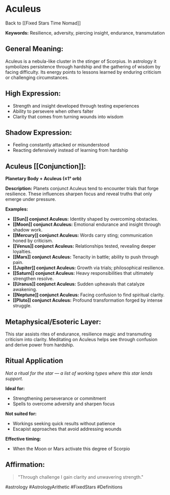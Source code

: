 # Aculeus

Back to [[Fixed Stars Time Nomad]]

**Keywords:** Resilience, adversity, piercing insight, endurance, transmutation

## General Meaning:
Aculeus is a nebula-like cluster in the stinger of Scorpius. In astrology it symbolizes persistence through hardship and the gathering of wisdom by facing difficulty. Its energy points to lessons learned by enduring criticism or challenging circumstances.

## High Expression:
- Strength and insight developed through testing experiences
- Ability to persevere when others falter
- Clarity that comes from turning wounds into wisdom

## Shadow Expression:
- Feeling constantly attacked or misunderstood
- Reacting defensively instead of learning from hardship

## Aculeus [[Conjunction]]:

**Planetary Body + Aculeus (≤1° orb)**

**Description:**
Planets conjunct Aculeus tend to encounter trials that forge resilience. These influences sharpen focus and reveal truths that only emerge under pressure.

**Examples:**
- **[[Sun]] conjunct Aculeus:** Identity shaped by overcoming obstacles.
- **[[Moon]] conjunct Aculeus:** Emotional endurance and insight through shadow work.
- **[[Mercury]] conjunct Aculeus:** Words carry sting; communication honed by criticism.
- **[[Venus]] conjunct Aculeus:** Relationships tested, revealing deeper loyalties.
- **[[Mars]] conjunct Aculeus:** Tenacity in battle; ability to push through pain.
- **[[Jupiter]] conjunct Aculeus:** Growth via trials; philosophical resilience.
- **[[Saturn]] conjunct Aculeus:** Heavy responsibilities that ultimately strengthen resolve.
- **[[Uranus]] conjunct Aculeus:** Sudden upheavals that catalyze awakening.
- **[[Neptune]] conjunct Aculeus:** Facing confusion to find spiritual clarity.
- **[[Pluto]] conjunct Aculeus:** Profound transformation forged by intense struggle.

## Metaphysical/Esoteric Layer:
This star assists rites of endurance, resilience magic and transmuting criticism into clarity. Meditating on Aculeus helps see through confusion and derive power from hardship.

## Ritual Application
*Not a ritual for the star — a list of working types where this star lends support.*

**Ideal for:**
- Strengthening perseverance or commitment
- Spells to overcome adversity and sharpen focus

**Not suited for:**
- Workings seeking quick results without patience
- Escapist approaches that avoid addressing wounds

**Effective timing:**
- When the Moon or Mars activate this degree of Scorpio

## Affirmation:

> "Through challenge I gain clarity and unwavering strength."

#astrology #AstrologyArithetic #FixedStars #Definitions
